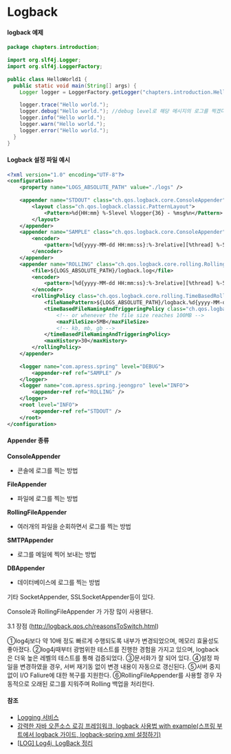 # Logback



#### logback 예제

```java
package chapters.introduction;
 
import org.slf4j.Logger;
import org.slf4j.LoggerFactory;
 
public class HelloWorld1 {
  public static void main(String[] args) {
    Logger logger = LoggerFactory.getLogger("chapters.introduction.HelloWorld1");
 
    logger.trace("Hello world.");
    logger.debug("Hello world."); //debug level로 해당 메시지의 로그를 찍겠다.
    logger.info("Hello world.");
    logger.warn("Hello world.");
    logger.error("Hello world.");
  }
}
```



#### Logback 설정 파일 예시

```xml
<?xml version="1.0" encoding="UTF-8"?>
<configuration>
    <property name="LOGS_ABSOLUTE_PATH" value="./logs" />
 
    <appender name="STDOUT" class="ch.qos.logback.core.ConsoleAppender">
        <layout class="ch.qos.logback.classic.PatternLayout">
            <Pattern>%d{HH:mm} %-5level %logger{36} - %msg%n</Pattern>
        </layout>
    </appender>
    <appender name="SAMPLE" class="ch.qos.logback.core.ConsoleAppender">
        <encoder>
            <pattern>[%d{yyyy-MM-dd HH:mm:ss}:%-3relative][%thread] %-5level %logger{35} - %msg%n</pattern>
        </encoder>
    </appender>
    <appender name="ROLLING" class="ch.qos.logback.core.rolling.RollingFileAppender">
        <file>${LOGS_ABSOLUTE_PATH}/logback.log</file>
        <encoder>
            <pattern>[%d{yyyy-MM-dd HH:mm:ss}:%-3relative][%thread] %-5level %logger{35} - %msg%n</pattern>
        </encoder>
        <rollingPolicy class="ch.qos.logback.core.rolling.TimeBasedRollingPolicy">
            <fileNamePattern>${LOGS_ABSOLUTE_PATH}/logback.%d{yyyy-MM-dd}.%i.log.gz</fileNamePattern>
            <timeBasedFileNamingAndTriggeringPolicy class="ch.qos.logback.core.rolling.SizeAndTimeBasedFNATP">
                <!-- or whenever the file size reaches 100MB -->
                <maxFileSize>5MB</maxFileSize>
                <!-- kb, mb, gb -->
            </timeBasedFileNamingAndTriggeringPolicy>
            <maxHistory>30</maxHistory>
        </rollingPolicy>
    </appender>
    
    <logger name="com.apress.spring" level="DEBUG">
        <appender-ref ref="SAMPLE" />
    </logger>
    <logger name="com.apress.spring.jeongpro" level="INFO">
        <appender-ref ref="ROLLING" />
    </logger>
    <root level="INFO">
        <appender-ref ref="STDOUT" />
    </root>
</configuration>
```



#### Appender 종류

**ConsoleAppender**

- 콘솔에 로그를 찍는 방법

**FileAppender**

- 파일에 로그를 찍는 방법

**RollingFileAppender** 

- 여러개의 파일을 순회하면서 로그를 찍는 방법

**SMTPAppender** 

- 로그를 메일에 찍어 보내는 방법

**DBAppender**

- 데이터베이스에 로그를 찍는 방법

기타 SocketAppender, SSLSocketAppender등이 있다.

Console과 RollingFileAppender 가 가장 많이 사용됀다.



3.1 장점 (http://logback.qos.ch/reasonsToSwitch.html)

①log4j보다 약 10배 정도 빠르게 수행되도록 내부가 변경되었으며, 메모리 효율성도 좋아졌다.
②log4j때부터 광범위한 테스트를 진행한 경험을 가지고 있으며, logback은 더욱 높은 레벨의 테스트를 통해 검증되었다.
③문서화가 잘 되어 있다.
④설정 파일을 변경하였을 경우, 서버 재기동 없이 변경 내용이 자동으로 갱신된다.
⑤서버 중지 없이 I/O Faliure에 대한 복구를 지원한다.
⑥RollingFileAppender를 사용할 경우 자동적으로 오래된 로그를 지워주며 Rolling 백업을 처리한다.



#### 참조

- [Logging 서비스](https://www.egovframe.go.kr/wiki/doku.php?id=egovframework:rte:fdl:logging)
- [강력한 자바 오픈소스 로깅 프레임워크, logback 사용법 with example(스프링 부트에서 logback 가이드, logback-spring.xml 설정하기)](https://jeong-pro.tistory.com/154)
- [[LOG\] Log4j, LogBack 정리](https://goddaehee.tistory.com/45)